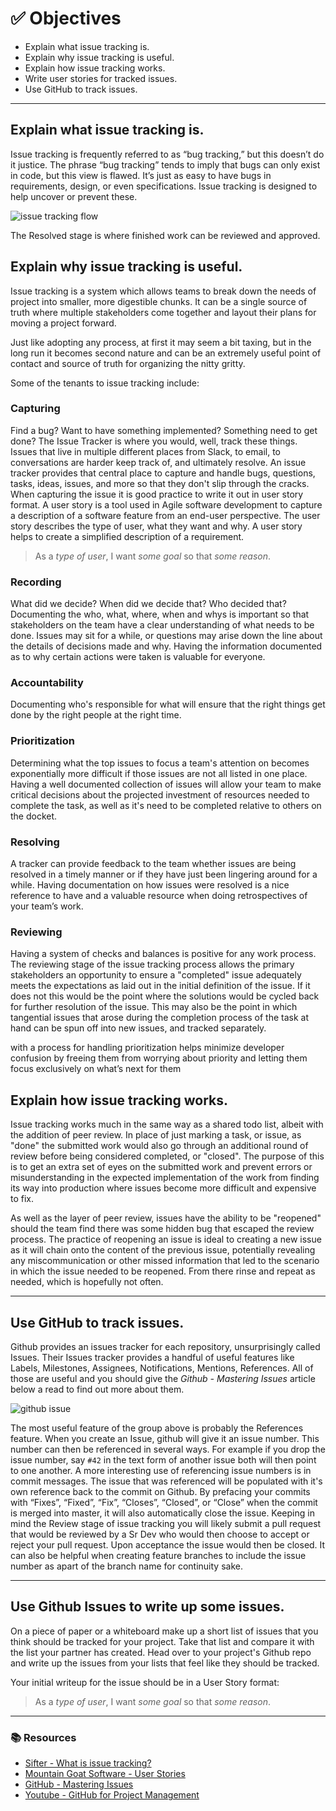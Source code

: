 # ✅ Objectives

- Explain what issue tracking is.
- Explain why issue tracking is useful.
- Explain how issue tracking works.
- Write user stories for tracked issues.
- Use GitHub to track issues.

<hr>

## Explain what issue tracking is.

Issue tracking is frequently referred to as “bug tracking,” but this doesn’t do it justice. The phrase “bug tracking” tends to imply that bugs can only exist in code, but this view is flawed. It’s just as easy to have bugs in requirements, design, or even specifications. Issue tracking is designed to help uncover or prevent these.

![issue tracking flow]('https://sifterapp.com/public-assets/images/academy/states.svg')

The Resolved stage is where finished work can be reviewed and approved.


## Explain why issue tracking is useful.

Issue tracking is a system which allows teams to break down the needs of project into smaller, more digestible chunks. It can be a single source of truth where multiple stakeholders come together and layout their plans for moving a project forward.

Just like adopting any process, at first it may seem a bit taxing, but in the long run it becomes second nature and can be an extremely useful point of contact and source of truth for organizing the nitty gritty.

Some of the tenants to issue tracking include:

### Capturing
Find a bug? Want to have something implemented? Something need to get done? The Issue Tracker is where you would, well, track these things.
Issues that live in multiple different places from Slack, to email, to conversations are harder keep track of, and ultimately resolve.
An issue tracker provides that central place to capture and handle bugs, questions, tasks, ideas, issues, and more so that they don't slip through the cracks.
When capturing the issue it is good practice to write it out in user story format. A user story is a tool used in Agile software development to capture a description of a software feature from an end-user perspective. The user story describes the type of user, what they want and why. A user story helps to create a simplified description of a requirement.

>As a _type of user_, I want _some goal_ so that _some reason_.

### Recording
What did we decide? When did we decide that? Who decided that?
Documenting the who, what, where, when and whys is important so that stakeholders on the team have a clear understanding of what needs to be done. Issues may sit for a while, or questions may arise down the line about the details of decisions made and why. Having the information documented as to why certain actions were taken is valuable for everyone.

### Accountability
Documenting who's responsible for what will ensure that the right things get done by the right people at the right time.

### Prioritization
Determining what the top issues to focus a team's attention on becomes exponentially more difficult if those issues are not all listed in one place.
Having a well documented collection of issues will allow your team to make critical decisions about the projected investment of resources needed to complete the task, as well as it's need to be completed relative to others on the docket.

### Resolving
A tracker can provide feedback to the team whether issues are being resolved in a timely manner or if they have just been lingering around for a while. Having documentation on how issues were resolved is a nice reference to have and a valuable resource when doing retrospectives of your team’s work.

### Reviewing
Having a system of checks and balances is positive for any work process. The reviewing stage of the issue tracking process allows the primary stakeholders an opportunity to ensure a "completed" issue adequately meets the expectations as laid out in the initial definition of the issue. If it does not this would be the point where the solutions would be cycled back for further resolution of the issue. This may also be the point in which tangential issues that arose during the completion process of the task at hand can be spun off into new issues, and tracked separately.


with a process for handling prioritization helps minimize developer confusion by freeing them from worrying about priority and letting them focus exclusively on what’s next for them


## Explain how issue tracking works.

Issue tracking works much in the same way as a shared todo list, albeit with the addition of peer review.
In place of just marking a task, or issue, as "done" the submitted work would also go through an additional round of review before being considered completed, or "closed".
The purpose of this is to get an extra set of eyes on the submitted work and prevent errors or misunderstanding in the expected implementation of the work from finding its way into production where issues become more difficult and expensive to fix.

As well as the layer of peer review, issues have the ability to be "reopened" should the team find there was some hidden bug that escaped the review process.
The practice of reopening an issue is ideal to creating a new issue as it will chain onto the content of the previous issue, potentially revealing any miscommunication or other missed information that led to the scenario in which the issue needed to be reopened.
From there rinse and repeat as needed, which is hopefully not often.

<hr>

## Use GitHub to track issues.

Github provides an issues tracker for each repository, unsurprisingly called Issues. Their Issues tracker provides a handful of useful features like Labels, Milestones, Assignees, Notifications, Mentions, References.
All of those are useful and you should give the *Github - Mastering Issues* article below a read to find out more about them.

![github issue]('https://guides.github.com/features/issues/labels.png')

The most useful feature of the group above is probably the References feature. When you create an Issue, github will give it an issue number. This number can then be referenced in several ways. For example if you drop the issue number, say `#42` in the text form of another issue both will then point to one another. A more interesting use of referencing issue numbers is in commit messages. The issue that was referenced will be populated with it's own reference back to the commit on Github. By prefacing your commits with “Fixes”, “Fixed”, “Fix”, “Closes”, “Closed”, or “Close” when the commit is merged into master, it will also automatically close the issue. Keeping in mind the Review stage of issue tracking you will likely submit a pull request that would be reviewed by a Sr Dev who would then choose to accept or reject your pull request. Upon acceptance the issue would then be closed. It can also be helpful when creating feature branches to include the issue number as apart of the branch name for continuity sake.

<hr>

## Use Github Issues to write up some issues.

On a piece of paper or a whiteboard make up a short list of issues that you think should be tracked for your project. Take that list and compare it with the list your partner has created. Head over to your project's Github repo and write up the issues from your lists that feel like they should be tracked.

Your initial writeup for the issue should be in a User Story format:
>As a _type of user_, I want _some goal_ so that _some reason_.


<hr>

### 📚 Resources

- [Sifter - What is issue tracking?](https://sifterapp.com/academy/overview/why/)
- [Mountain Goat Software - User Stories](https://www.mountaingoatsoftware.com/agile/user-stories)
- [GitHub - Mastering Issues](https://guides.github.com/features/issues/)
- [Youtube - GitHub for Project Management](https://www.youtube.com/watch?v=6fByt0o4UYs&t=630)
